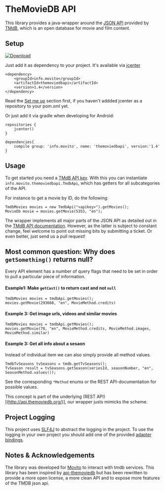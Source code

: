 TheMovieDB API
================

This library provides a java-wrapper around the [JSON API](http://api.themoviedb.org/) provided by
[TMdB](http://themoviedb.org), which is an open database for movie and film content.



Setup
-----

[ ![Download](https://api.bintray.com/packages/holgerbrandl/movito-utils/themoviedbapi/images/download.svg?version=v1.5) ](https://bintray.com/holgerbrandl/movito-utils/themoviedbapi/v1.5/link)

Just add it as dependency to your project. It's available via [jcenter](https://bintray.com/bintray/jcenter)

```
<dependency>
    <groupId>info.movito</groupId>
    <artifactId>themoviedbapi</artifactId>
    <version>1.4</version>
</dependency>
```
Read the [Set me up](https://bintray.com/bintray/jcenter) section first, if you haven't addded jcenter as a repository to your pom.xml yet.

Or just add it via gradle when developing for Android:

```
repositories {
    jcenter()
}

dependencies{
    compile group: 'info.movito', name: 'themoviedbapi', version:'1.4'
}
```


Usage
-----

To get started you need a [TMdB API key](http://docs.themoviedb.apiary.io/). With this you can instantiate
`info.movito.themoviedbapi.TmdbApi`, which has getters for all subcategories of the API.

For instance to get a movie by ID, do the following:

```
TmdbMovies movies = new TmdbApi("<apikey>").getMovies();
MovieDb movie = movies.getMovie(5353, "en");
```

The wrapper implements all major parts of the JSON API as detailed out in the [TMdB API documentation]((http://api.themoviedb.org/)).
However, as the latter is subject to constant change, feel welcome to point out missing bits by submitting a ticket.
Or even better, just send us a pull request!

Most common question: Why does `getSomething()` returns null?
---------------

Every API element has a number of query flags that need to be set in order to pull a particular piece of information.

#### Example1: Make `getCast()` to return cast and not `null` 

```
TmdbMovies movies = tmdbApi.getMovies();
movies.getMovie(293660, "en", MovieMethod.credits)
```

#### Example 3: Get image urls, videos and similar movies
```
TmdbMovies movies = tmdbApi.getMovies();
movies.getMovie(78, "en", MovieMethod.credits, MovieMethod.images, MovieMethod.similar)
```


#### Example 3: Get all info about a sesaon
 
Instead of individual item we can also simply provide all method values.

```
TmdbTvSeasons tvSeasons = tmdb.getTvSeasons();
TvSeason result = tvSeasons.getSeason(seriesId, seasonNumber, "en", SeasonMethod.values());
```

See the corresponding `*Method` enums or the REST API-documentation for possible values.

This concept is part of the underlying (REST API)[(http://api.themoviedb.org/)], our wrapper justs mimicks the scheme.



Project Logging
---------------

This project uses [SLF4J](http://www.slf4j.org) to abstract the logging in the project. To use the logging in your own
project you should add one of the provided [adapter bindings](http://www.slf4j.org/manual.html).



Notes & Acknowledgements
-------------------------

The library was developed for [Movito](http://www.movito.info) to interact with tmdb services. This library has been
inspired by [api-themoviedb](https://github.com/Omertron/api-themoviedb) but has been rewritten to provide a more open
license, a more clean API and to expose more features of the TMDB json api.